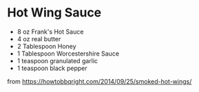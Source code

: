 # Hot Wing Sauce

* 8 oz Frank's Hot Sauce
* 4 oz real butter
* 2 Tablespoon Honey
* 1 Tablespoon Worcestershire Sauce
* 1 teaspoon granulated garlic
* 1 teaspoon black pepper

from https://howtobbqright.com/2014/09/25/smoked-hot-wings/
